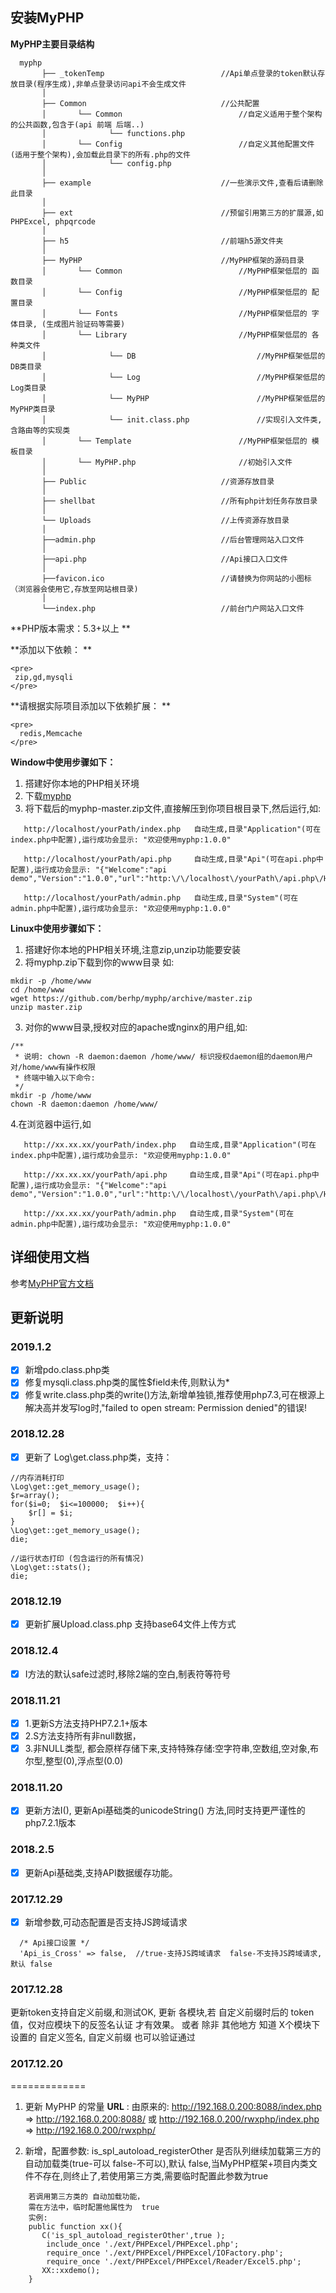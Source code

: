 ## 安装MyPHP

**MyPHP主要目录结构**

      myphp
           ├── _tokenTemp                          //Api单点登录的token默认存放目录(程序生成),非单点登录访问api不会生成文件
           │
           ├── Common                              //公共配置
           │       └── Common                          //自定义适用于整个架构的公共函数,包含于(api 前端 后端..)
           │              └── functions.php                  
           │       └── Config                          //自定义其他配置文件(适用于整个架构),会加载此目录下的所有.php的文件
           │              └── config.php
           │
           ├── example                             //一些演示文件,查看后请删除此目录
           │
           ├── ext                                 //预留引用第三方的扩展源,如 PHPExcel, phpqrcode
           │
           ├── h5                                  //前端h5源文件夹
           │
           ├── MyPHP                               //MyPHP框架的源码目录
           │       └── Common                          //MyPHP框架低层的 函数目录 
           │       └── Config                          //MyPHP框架低层的 配置目录
           │       └── Fonts                           //MyPHP框架低层的 字体目录, (生成图片验证码等需要)
           │       └── Library                         //MyPHP框架低层的 各种类文件
           │              └── DB                           //MyPHP框架低层的 DB类目录
           │              └── Log                          //MyPHP框架低层的 Log类目录
           │              └── MyPHP                        //MyPHP框架低层的 MyPHP类目录
           │              └── init.class.php               //实现引入文件类,含路由等的实现类
           │       └── Template                        //MyPHP框架低层的 模板目录
           │       └── MyPHP.php                       //初始引入文件
           │
           ├── Public                              //资源存放目录
           │
           ├── shellbat                            //所有php计划任务存放目录
           │
           └── Uploads                             //上传资源存放目录
           │
           ├──admin.php                            //后台管理网站入口文件
           │
           ├──api.php                              //Api接口入口文件
           │
           ├──favicon.ico                          //请替换为你网站的小图标（浏览器会使用它,存放至网站根目录)
           │
           └──index.php                            //前台门户网站入口文件


**PHP版本需求：5.3+以上 **

**添加以下依赖： **
```
<pre>
 zip,gd,mysqli
</pre>
```

**请根据实际项目添加以下依赖扩展： **
```
<pre>
  redis,Memcache
</pre>
```

**Window中使用步骤如下：**
1. 搭建好你本地的PHP相关环境
2. 下载[myphp](https://github.com/berhp/myphp/archive/master.zip)
3. 将下载后的myphp-master.zip文件,直接解压到你项目根目录下,然后运行,如:
```
   http://localhost/yourPath/index.php   自动生成,目录"Application"(可在index.php中配置),运行成功会显示: "欢迎使用myphp:1.0.0"
   
   http://localhost/yourPath/api.php     自动生成,目录"Api"(可在api.php中配置),运行成功会显示: "{"Welcome":"api demo","Version":"1.0.0","url":"http:\/\/localhost\/yourPath\/api.php\/Home\/v1\/Home\/Index\/index"}"
   
   http://localhost/yourPath/admin.php   自动生成,目录"System"(可在admin.php中配置),运行成功会显示: "欢迎使用myphp:1.0.0"
```
   
**Linux中使用步骤如下：**
1. 搭建好你本地的PHP相关环境,注意zip,unzip功能要安装
2. 将myphp.zip下载到你的www目录
如:
```
mkdir -p /home/www
cd /home/www
wget https://github.com/berhp/myphp/archive/master.zip
unzip master.zip
```

3. 对你的www目录,授权对应的apache或nginx的用户组,如:
```
/**
 * 说明: chown -R daemon:daemon /home/www/ 标识授权daemon组的daemon用户 对/home/www有操作权限
 * 终端中输入以下命令:
 */
mkdir -p /home/www
chown -R daemon:daemon /home/www/
```

4.在浏览器中运行,如
```
   http://xx.xx.xx/yourPath/index.php   自动生成,目录"Application"(可在index.php中配置),运行成功会显示: "欢迎使用myphp:1.0.0"
   
   http://xx.xx.xx/yourPath/api.php     自动生成,目录"Api"(可在api.php中配置),运行成功会显示: "{"Welcome":"api demo","Version":"1.0.0","url":"http:\/\/localhost\/yourPath\/api.php\/Home\/v1\/Home\/Index\/index"}"
   
   http://xx.xx.xx/yourPath/admin.php   自动生成,目录"System"(可在admin.php中配置),运行成功会显示: "欢迎使用myphp:1.0.0"
```


## 详细使用文档

参考[MyPHP官方文档](http://help.berhp.cn/myphp)


## 更新说明

### 2019.1.2
* [x] 新增pdo.class.php类
* [x] 修复mysqli.class.php类的属性$field未传,则默认为*
* [x] 修复write.class.php类的write()方法,新增单独锁,推荐使用php7.3,可在根源上解决高并发写log时,"failed to open stream: Permission denied"的错误!

### 2018.12.28
* [x] 更新了 Log\get.class.php类，支持：
```
//内存消耗打印
\Log\get::get_memory_usage();
$r=array();
for($i=0;  $i<=100000;  $i++){
	$r[] = $i;
}
\Log\get::get_memory_usage();
die;

//运行状态打印 (包含运行的所有情况)
\Log\get::stats();
die;
```

### 2018.12.19
* [x] 更新扩展Upload.class.php 支持base64文件上传方式

### 2018.12.4
* [x] I方法的默认safe过滤时,移除2端的空白,制表符等符号

### 2018.11.21
* [x] 1.更新S方法支持PHP7.2.1+版本
* [x] 2.S方法支持所有非null数据，
* [x] 3.非NULL类型, 都会原样存储下来,支持特殊存储:空字符串,空数组,空对象,布尔型,整型(0),浮点型(0.0)

### 2018.11.20
* [x] 更新方法I(), 更新Api基础类的unicodeString() 方法,同时支持更严谨性的php7.2.1版本

### 2018.2.5
* [x] 更新Api基础类,支持API数据缓存功能。

### 2017.12.29
* [x] 新增参数,可动态配置是否支持JS跨域请求
```
  /* Api接口设置 */
  'Api_is_Cross' => false,  //true-支持JS跨域请求  false-不支持JS跨域请求, 默认 false
```

### 2017.12.28
更新token支持自定义前缀,和测试OK,
更新 各模块,若 自定义前缀时后的 token值，仅对应模块下的反签名认证 才有效果。
或者 除非  其他地方 知道 X个模块下设置的  自定义签名, 自定义前缀  也可以验证通过

### 2017.12.20
=============
1. 更新 MyPHP 的常量    __URL__   :
   由原来的:  http://192.168.0.200:8088/index.php   =>  http://192.168.0.200:8088/
   或    http://192.168.0.200/rwxphp/index.php   => http://192.168.0.200/rwxphp/

2. 新增，配置参数:  is_spl_autoload_registerOther 
   是否队列继续加载第三方的自动加载类(true-可以 false-不可以),默认 false,当MyPHP框架+项目内类文件不存在,则终止了,若使用第三方类,需要临时配置此参数为true
```
	若调用第三方类的 自动加载功能，
	需在方法中，临时配置他属性为  true
	实例:
	public function xx(){
	   C('is_spl_autoload_registerOther',true );
	    include_once './ext/PHPExcel/PHPExcel.php';
	    require_once './ext/PHPExcel/PHPExcel/IOFactory.php';
	    require_once './ext/PHPExcel/PHPExcel/Reader/Excel5.php';
	   XX::xxdemo();
	}
```